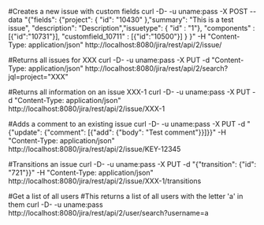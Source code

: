 #Creates a new issue with custom fields
curl -D- -u uname:pass -X POST --data "{\"fields\": {\"project\": { \"id\": \"10430\" },\"summary\": \"This is a test issue\", \"description\": \"Description\",\"issuetype\": { \"id\" : \"1\"}, \"components\" : [{\"id\":\"10731\"}], \"customfield_10711\" : [{\"id\":\"10500\"}] } }" -H "Content-Type: application/json" http://localhost:8080/jira/rest/api/2/issue/

#Returns all issues for XXX
curl -D- -u uname:pass -X PUT -d "Content-Type: application/json" http://localhost:8080/jira/rest/api/2/search?jql=project="XXX"

#Returns all information on an issue XXX-1
curl -D- -u uname:pass -X PUT -d "Content-Type: application/json" http://localhost:8080/jira/rest/api/2/issue/XXX-1

#Adds a comment to an existing issue
curl -D- -u uname:pass -X PUT -d "{\"update\": {\"comment\": [{\"add\": {\"body\": \"Test comment\"}}]}}" -H "Content-Type: application/json" http://localhost:8080/jira/rest/api/2/issue/KEY-12345

#Transitions an issue
curl -D- -u uname:pass -X PUT -d "{\"transition\": {\"id\": \"721\"}}" -H "Content-Type: application/json" http://localhost:8080/jira/rest/api/2/issue/XXX-1/transitions

#Get a list of all users
#This returns a list of all users with the letter 'a' in them
curl -D- -u uname:pass http://localhost:8080/jira/rest/api/2/user/search?username=a